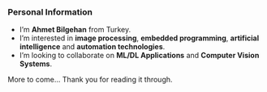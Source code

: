 ### Personal Information
- I’m **Ahmet Bilgehan** from Turkey.
- I’m interested in **image processing**, **embedded programming**, **artificial intelligence** and **automation technologies**.
- I’m looking to collaborate on **ML/DL Applications** and **Computer Vision Systems**.

More to come... Thank you for reading it through.
<!---
SparrowHere/SparrowHere is a ✨ special ✨ repository because its `README.md` (this file) appears on your GitHub profile.
You can click the Preview link to take a look at your changes.
--->
